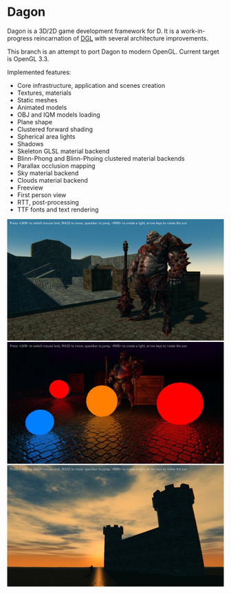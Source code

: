 Dagon
=====
Dagon is a 3D/2D game development framework for D. It is a work-in-progress reincarnation of [DGL](https://github.com/gecko0307/dgl) with several architecture improvements. 

This branch is an attempt to port Dagon to modern OpenGL. Current target is OpenGL 3.3.

Implemented features:
* Core infrastructure, application and scenes creation
* Textures, materials
* Static meshes
* Animated models
* OBJ and IQM models loading
* Plane shape
* Clustered forward shading
* Spherical area lights
* Shadows
* Skeleton GLSL material backend
* Blinn-Phong and Blinn-Phoing clustered material backends
* Parallax occlusion mapping
* Sky material backend
* Clouds material backend
* Freeview
* First person view
* RTT, post-processing
* TTF fonts and text rendering

[![Screenshot1](/screenshots/imrod-thumb.jpg)](/screenshots/imrod.jpg)
[![Screenshot2](/screenshots/area-thumb.jpg)](/screenshots/area.jpg)
[![Screenshot3](/screenshots/clouds-thumb.jpg)](/screenshots/clouds.jpg)